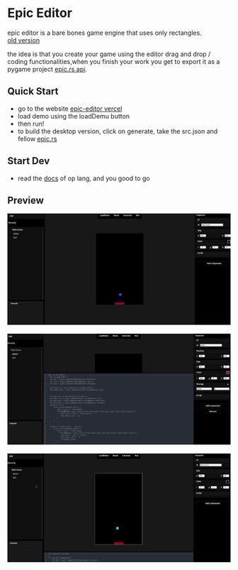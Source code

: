 # Epic Editor
epic editor is a bare bones game engine that uses only rectangles.             
[old version](https://github.com/t-88/ta6bi9y)
    
the idea is that you create your game using the editor drag and drop / coding functionalities,when you finish your work you get to export it as a pygame project [epic.rs api](https://github.com/t-88/epic.rs).          
        


## Quick Start
- go to the website [epic-editor vercel](https://epic-editor.vercel.app/)
- load demo using the loadDemu button
- then run!
- to build the desktop version, click on generate, take the src.json and fellow [epic.rs](https://github.com/t-88/epic.rs) 

## Start Dev
- read the [docs](./lang.docs.md) of op lang, and you good to go 


## Preview
<center> <img src="preview/epic-editor.png" width="900" /> </center>    
<br/>
<center> <img src="preview/code-editor.png" width="900" /> </center>   
<br/>
<center> <img src="preview/pong_game.gif" width="900" /> </center>   
